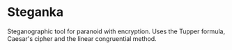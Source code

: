 # Steganka
Steganographic tool for paranoid with encryption.
Uses the Tupper formula, Caesar's cipher and the linear congruential method.
